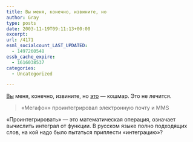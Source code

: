 ```yaml
---
title: Вы меня, конечно, извините, но
author: Gray
type: posts
date: 2003-11-19T09:11:13+00:00
excerpt:
url: /4171
esml_socialcount_LAST_UPDATED:
  - 1497260548
essb_cache_expire:
  - 1616038537
categories:
  - Uncategorized

---
```








<a href="http://sherman.ru/" target="_blank">Вы</a> меня, конечно, извините, но <a href="http://runet.ru/news/4160.html" target="_blank">это</a> &#8212; кошмар. Это не лечится. 

> &#171;Мегафон&#187; проинтегрировал электронную почту и MMS

&#171;Проинтегрировать&#187; &#8212; это математическая операция, означает вычислить интеграл от функции. В русском языке полно подходящих слов, на кой надо было пытаться приплести &#171;интеграцию&#187;?